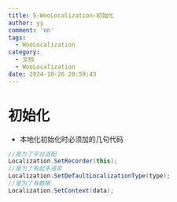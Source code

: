 ```yaml
---
title: 5-WooLocalization-初始化
author: yy
comment: 'on'
tags:
  - WooLocalization
category:
  - 文档
  - WooLocalization
date: 2024-10-26 20:59:43
---
```




# 初始化
* 本地化初始化时必须加的几句代码

``` csharp
//是为了平台适配
Localization.SetRecorder(this);
//是为了有起手语言
Localization.SetDefaultLocalizationType(type);
//是为了有数据
Localization.SetContext(data);
```